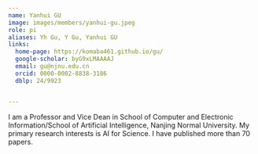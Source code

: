 ```yaml
---
name: Yanhui GU
image: images/members/yanhui-gu.jpeg
role: pi
aliases: Yh Gu, Y Gu, Yanhui GU
links:
  home-page: https://komaba461.github.io/gu/
  google-scholar: byG9xLMAAAAJ
  email: gu@njnu.edu.cn
  orcid: 0000-0002-8838-3186
  dblp: 24/9923


---
```



I am a Professor and Vice Dean in School of Computer and Electronic Information/School of Artificial Intelligence, Nanjing Normal University. My primary research interests is AI for Science. I have published more than 70 papers.



